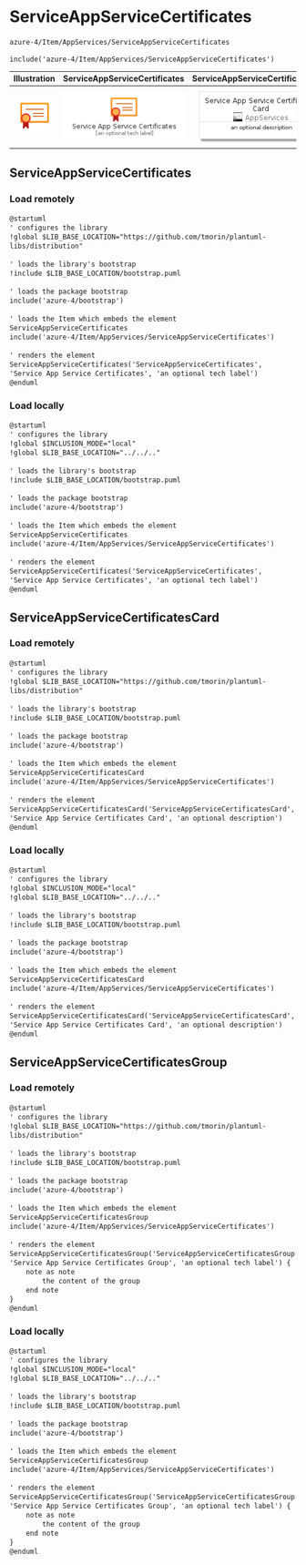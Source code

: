 # ServiceAppServiceCertificates


```text
azure-4/Item/AppServices/ServiceAppServiceCertificates
```

```text
include('azure-4/Item/AppServices/ServiceAppServiceCertificates')
```



| Illustration | ServiceAppServiceCertificates | ServiceAppServiceCertificatesCard | ServiceAppServiceCertificatesGroup |
| :---: | :---: | :---: | :---: |
| ![illustration for Illustration](../../../azure-4/Item/AppServices/ServiceAppServiceCertificates.png) | ![illustration for ServiceAppServiceCertificates](../../../azure-4/Item/AppServices/ServiceAppServiceCertificates.Local.png) | ![illustration for ServiceAppServiceCertificatesCard](../../../azure-4/Item/AppServices/ServiceAppServiceCertificatesCard.Local.png) | ![illustration for ServiceAppServiceCertificatesGroup](../../../azure-4/Item/AppServices/ServiceAppServiceCertificatesGroup.Local.png) |




## ServiceAppServiceCertificates

### Load remotely
```plantuml
@startuml
' configures the library
!global $LIB_BASE_LOCATION="https://github.com/tmorin/plantuml-libs/distribution"

' loads the library's bootstrap
!include $LIB_BASE_LOCATION/bootstrap.puml

' loads the package bootstrap
include('azure-4/bootstrap')

' loads the Item which embeds the element ServiceAppServiceCertificates
include('azure-4/Item/AppServices/ServiceAppServiceCertificates')

' renders the element
ServiceAppServiceCertificates('ServiceAppServiceCertificates', 'Service App Service Certificates', 'an optional tech label')
@enduml
```

### Load locally
```plantuml
@startuml
' configures the library
!global $INCLUSION_MODE="local"
!global $LIB_BASE_LOCATION="../../.."

' loads the library's bootstrap
!include $LIB_BASE_LOCATION/bootstrap.puml

' loads the package bootstrap
include('azure-4/bootstrap')

' loads the Item which embeds the element ServiceAppServiceCertificates
include('azure-4/Item/AppServices/ServiceAppServiceCertificates')

' renders the element
ServiceAppServiceCertificates('ServiceAppServiceCertificates', 'Service App Service Certificates', 'an optional tech label')
@enduml
```

## ServiceAppServiceCertificatesCard

### Load remotely
```plantuml
@startuml
' configures the library
!global $LIB_BASE_LOCATION="https://github.com/tmorin/plantuml-libs/distribution"

' loads the library's bootstrap
!include $LIB_BASE_LOCATION/bootstrap.puml

' loads the package bootstrap
include('azure-4/bootstrap')

' loads the Item which embeds the element ServiceAppServiceCertificatesCard
include('azure-4/Item/AppServices/ServiceAppServiceCertificates')

' renders the element
ServiceAppServiceCertificatesCard('ServiceAppServiceCertificatesCard', 'Service App Service Certificates Card', 'an optional description')
@enduml
```

### Load locally
```plantuml
@startuml
' configures the library
!global $INCLUSION_MODE="local"
!global $LIB_BASE_LOCATION="../../.."

' loads the library's bootstrap
!include $LIB_BASE_LOCATION/bootstrap.puml

' loads the package bootstrap
include('azure-4/bootstrap')

' loads the Item which embeds the element ServiceAppServiceCertificatesCard
include('azure-4/Item/AppServices/ServiceAppServiceCertificates')

' renders the element
ServiceAppServiceCertificatesCard('ServiceAppServiceCertificatesCard', 'Service App Service Certificates Card', 'an optional description')
@enduml
```

## ServiceAppServiceCertificatesGroup

### Load remotely
```plantuml
@startuml
' configures the library
!global $LIB_BASE_LOCATION="https://github.com/tmorin/plantuml-libs/distribution"

' loads the library's bootstrap
!include $LIB_BASE_LOCATION/bootstrap.puml

' loads the package bootstrap
include('azure-4/bootstrap')

' loads the Item which embeds the element ServiceAppServiceCertificatesGroup
include('azure-4/Item/AppServices/ServiceAppServiceCertificates')

' renders the element
ServiceAppServiceCertificatesGroup('ServiceAppServiceCertificatesGroup', 'Service App Service Certificates Group', 'an optional tech label') {
    note as note
        the content of the group
    end note
}
@enduml
```

### Load locally
```plantuml
@startuml
' configures the library
!global $INCLUSION_MODE="local"
!global $LIB_BASE_LOCATION="../../.."

' loads the library's bootstrap
!include $LIB_BASE_LOCATION/bootstrap.puml

' loads the package bootstrap
include('azure-4/bootstrap')

' loads the Item which embeds the element ServiceAppServiceCertificatesGroup
include('azure-4/Item/AppServices/ServiceAppServiceCertificates')

' renders the element
ServiceAppServiceCertificatesGroup('ServiceAppServiceCertificatesGroup', 'Service App Service Certificates Group', 'an optional tech label') {
    note as note
        the content of the group
    end note
}
@enduml
```

